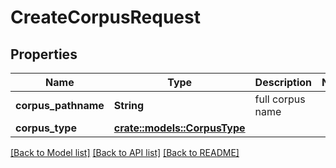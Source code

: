 # CreateCorpusRequest

## Properties

Name | Type | Description | Notes
------------ | ------------- | ------------- | -------------
**corpus_pathname** | **String** | full corpus name | 
**corpus_type** | [**crate::models::CorpusType**](CorpusType.md) |  | 

[[Back to Model list]](../README.md#documentation-for-models) [[Back to API list]](../README.md#documentation-for-api-endpoints) [[Back to README]](../README.md)



